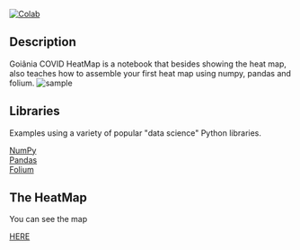 
[![Colab](https://colab.research.google.com/assets/colab-badge.svg)](https://colab.research.google.com/drive/10UWT7rObHVnf6SBQd1ot4HJqZoWWKO2f#forceEdit=true&sandboxMode=true)

## Description

Goiânia COVID HeatMap is a notebook that besides showing the heat map, also teaches how to assemble your first heat map using numpy, pandas and folium.
![sample](https://imgur.com/ACkg6Om.png)

## Libraries

Examples using a variety of popular "data science" Python libraries.

<a href="http://nbviewer.ipython.org/github/jdwittenauer/ipython-notebooks/blob/master/notebooks/libraries/NumPy.ipynb">NumPy</a><br/>
<a href="http://nbviewer.ipython.org/github/jdwittenauer/ipython-notebooks/blob/master/notebooks/libraries/Pandas.ipynb">Pandas</a><br/>
<a href="https://python-visualization.github.io/folium/">Folium</a><br/>

## The HeatMap

You can see the map <p><a href="https://solenya1.github.io/CovidGoianiaHeatMap/">HERE</a></p>
